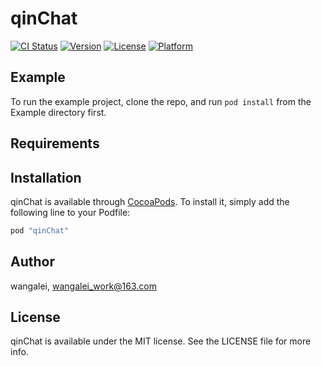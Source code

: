 # qinChat

[![CI Status](http://img.shields.io/travis/liuxianglong/qinChat.svg?style=flat)](https://travis-ci.org/liuxianglong/qinChat)
[![Version](https://img.shields.io/cocoapods/v/qinChat.svg?style=flat)](http://cocoapods.org/pods/qinChat)
[![License](https://img.shields.io/cocoapods/l/qinChat.svg?style=flat)](http://cocoapods.org/pods/qinChat)
[![Platform](https://img.shields.io/cocoapods/p/qinChat.svg?style=flat)](http://cocoapods.org/pods/qinChat)

## Example

To run the example project, clone the repo, and run `pod install` from the Example directory first.

## Requirements

## Installation

qinChat is available through [CocoaPods](http://cocoapods.org). To install
it, simply add the following line to your Podfile:

```ruby
pod "qinChat"
```

## Author

wangalei, wangalei_work@163.com

## License

qinChat is available under the MIT license. See the LICENSE file for more info.
